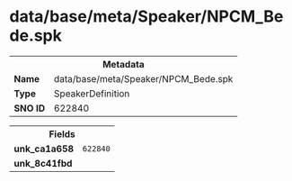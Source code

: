 <h1>data/base/meta/Speaker/NPCM_Bede.spk</h1><table><tr><th colspan="100%">Metadata</th></tr><tr><td><b>Name</b></td><td>data/base/meta/Speaker/NPCM_Bede.spk</td></tr><tr><td><b>Type</b></td><td>SpeakerDefinition</td></tr><tr><td><b>SNO ID</b></td><td>622840</td></tr></table>

<table><tr><th colspan="100%">Fields</th></tr><tr><td><b>unk_ca1a658</b></td><td><code>622840</code></td></tr><tr><td><b>unk_8c41fbd</b></td><td></td></tr></table>

